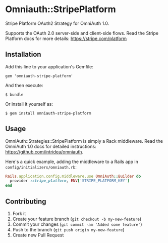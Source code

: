 # Omniauth::StripePlatform

Stripe Platform OAuth2 Strategy for OmniAuth 1.0.

Supports the OAuth 2.0 server-side and client-side flows.
Read the Stripe Platform docs for more details: https://stripe.com/platform

## Installation

Add this line to your application's Gemfile:

    gem 'omniauth-stripe-platform'

And then execute:

    $ bundle

Or install it yourself as:

    $ gem install omniauth-stripe-platform

## Usage

OmniAuth::Strategies::StripePlatform is simply a Rack middleware. Read the OmniAuth
1.0 docs for detailed instructions: https://github.com/intridea/omniauth.

Here's a quick example, adding the middleware to a Rails app in
`config/initializers/omniauth.rb`:

```ruby
Rails.application.config.middleware.use OmniAuth::Builder do
  provider :stripe_platform, ENV['STRIPE_PLATFORM_KEY']
end
```

## Contributing

1. Fork it
2. Create your feature branch (`git checkout -b my-new-feature`)
3. Commit your changes (`git commit -am 'Added some feature'`)
4. Push to the branch (`git push origin my-new-feature`)
5. Create new Pull Request
